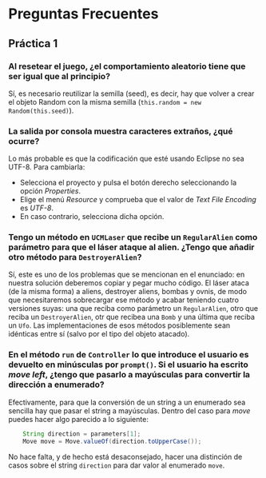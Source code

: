 # Preguntas Frecuentes

## Práctica 1


### Al resetear el juego, ¿el comportamiento aleatorio tiene que ser igual que al principio?

Sí, es necesario reutilizar la semilla (seed), es decir, hay que volver a crear el objeto Random con la misma semilla (`this.random = new Random(this.seed)`).

### La salida por consola muestra caracteres extraños, ¿qué ocurre?

Lo más probable es que la codificación que esté usando Eclipse no sea UTF-8. Para cambiarla:
- Selecciona el proyecto y pulsa el botón derecho seleccionando la opción *Properties*. 
- Elige el menú *Resource* y  comprueba que el valor de *Text File Encoding* es *UTF-8*. 
- En caso contrario, selecciona dicha opción.


### Tengo un método en `UCMLaser` que recibe un `RegularAlien` como parámetro para que el láser ataque al alien. ¿Tengo que añadir otro método para `DestroyerAlien`?

Sí, este es uno de los problemas que se mencionan en el enunciado: en nuestra solución deberemos copiar y pegar mucho código. El láser ataca (de la misma forma) a aliens, destroyer aliens, bombas y ovnis, de modo que necesitaremos
sobrecargar ese método y acabar teniendo cuatro versiones suyas: una que reciba como parámetro un `RegularAlien`, otro que reciba un `DestroyerAlien`, otr que recibea una `Bomb` y una última que reciba un `Ufo`. Las implementaciones de esos
métodos posiblemente sean idénticas entre sí (salvo por el tipo del objeto atacado).

### En el método `run` de `Controller` lo que introduce el usuario es devuelto en minúsculas por `prompt()`. Si el usuario ha escrito *move left*, ¿tengo que pasarlo a mayúsculas para convertir la dirección a enumerado?

Efectivamente, para que la conversión de un string a un enumerado sea sencilla hay que pasar el string a mayúsculas. Dentro del caso para *move* puedes hacer algo parecido a lo siguiente:

```java
    String direction = parameters[1];
    Move move = Move.valueOf(direction.toUpperCase());
```

No hace falta, y de hecho está desaconsejado, hacer una distinción de casos sobre el string `direction` para dar valor al enumerado `move`.